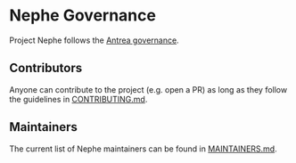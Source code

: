 # Nephe Governance

Project Nephe follows the [Antrea governance](https://github.com/antrea-io/antrea/blob/main/GOVERNANCE.md).

## Contributors

Anyone can contribute to the project (e.g. open a PR) as long as they follow the
guidelines in [CONTRIBUTING.md](CONTRIBUTING.md).

## Maintainers

The current list of Nephe maintainers can be found in [MAINTAINERS.md](MAINTAINERS.md).
